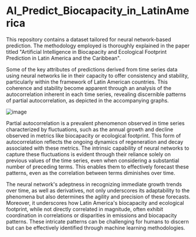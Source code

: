 # AI_Predict_Biocapacity_in_LatinAmerica
This repository contains a dataset tailored for neural network-based prediction. The methodology employed is thoroughly explained in the paper titled "Artificial Intelligence in Biocapacity and Ecological Footprint Prediction in Latin America and the Caribbean".


Some of the key attributes of predictions derived from time series data using neural networks lie in their capacity to offer consistency and stability, particularly within the framework of Latin American countries. This coherence and stability become apparent through an analysis of the autocorrelation inherent in each time series, revealing discernible patterns of partial autocorrelation, as depicted in the accompanying graphs.

![image](https://github.com/Anderson-Quintero/AI_Predict_Biocapacity_in_LatinAmerica/assets/47833439/fa4a110b-d4db-4c74-9c16-86793c18f2df)


Partial autocorrelation is a prevalent phenomenon observed in time series characterized by fluctuations, such as the annual growth and decline observed in metrics like biocapacity or ecological footprint. This form of autocorrelation reflects the ongoing dynamics of regeneration and decay associated with these metrics. The intrinsic capability of neural networks to capture these fluctuations is evident through their reliance solely on previous values of the time series, even when considering a substantial number of preceding terms. This enables them to effectively forecast these patterns, even as the correlation between terms diminishes over time.

The neural network's adeptness in recognizing immediate growth trends over time, as well as derivatives, not only underscores its adaptability to the phenomena but also determines the agility and precision of these forecasts. Moreover, it underscores how Latin America's biocapacity and ecological footprint, while not directly correlated in magnitude, often exhibit coordination in correlations or disparities in emissions and biocapacity patterns. These intricate patterns can be challenging for humans to discern but can be effectively identified through machine learning methodologies.
